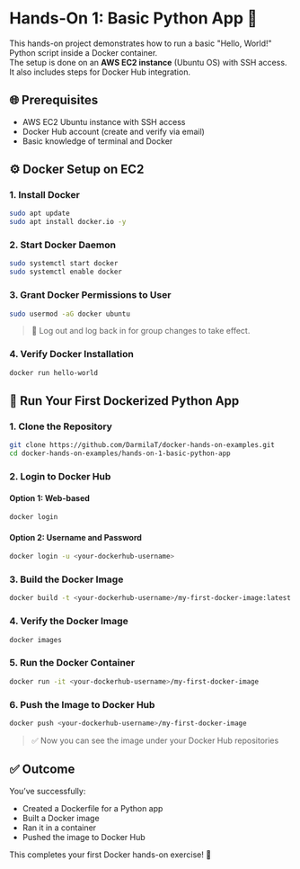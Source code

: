 # Hands-On 1: Basic Python App 🐍

This hands-on project demonstrates how to run a basic "Hello, World!" Python script inside a Docker container.  
The setup is done on an **AWS EC2 instance** (Ubuntu OS) with SSH access. It also includes steps for Docker Hub integration.

## 🌐 Prerequisites

- AWS EC2 Ubuntu instance with SSH access
- Docker Hub account (create and verify via email)
- Basic knowledge of terminal and Docker

## ⚙️ Docker Setup on EC2

### 1. Install Docker

```bash
sudo apt update
sudo apt install docker.io -y
```

### 2. Start Docker Daemon

```bash
sudo systemctl start docker
sudo systemctl enable docker
```

### 3. Grant Docker Permissions to User

```bash
sudo usermod -aG docker ubuntu
```

> 🔁 Log out and log back in for group changes to take effect.

### 4. Verify Docker Installation

```bash
docker run hello-world
```

## 🐳 Run Your First Dockerized Python App

### 1. Clone the Repository

```bash
git clone https://github.com/DarmilaT/docker-hands-on-examples.git
cd docker-hands-on-examples/hands-on-1-basic-python-app
```

### 2. Login to Docker Hub

#### Option 1: Web-based

```bash
docker login
```

#### Option 2: Username and Password

```bash
docker login -u <your-dockerhub-username>
```

### 3. Build the Docker Image

```bash
docker build -t <your-dockerhub-username>/my-first-docker-image:latest .
```

### 4. Verify the Docker Image

```bash
docker images
```

### 5. Run the Docker Container

```bash
docker run -it <your-dockerhub-username>/my-first-docker-image
```

### 6. Push the Image to Docker Hub

```bash
docker push <your-dockerhub-username>/my-first-docker-image
```

> ✅ Now you can see the image under your Docker Hub repositories

## ✅ Outcome

You’ve successfully:

- Created a Dockerfile for a Python app
- Built a Docker image
- Ran it in a container
- Pushed the image to Docker Hub

This completes your first Docker hands-on exercise! 🎉
